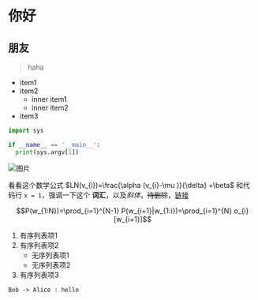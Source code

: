 # 你好
## 朋友
>haha
>
- item1
- item2
  - inner item1
  - inner item2
- item3

```python
import sys

if __name__ == '__main__':
  print(sys.argv[1])
```

![图片](https://www.allthingsdistributed.com/images/reinvent2012.jpg)

看看这个数学公式 $LN(v_{i})=\frac{\alpha (v_{i}-\mu )}{\delta} +\beta$ 和代码行 `x = 1`，强调一下这个 **词汇**，以及*斜体*，~~待删除~~，[链接](https://note.pdd.net/doc/852312045147635712)

$$P(w_{1:N})=\prod_{i=1}^{N-1} P(w_{i+1}|w_{1:i})=\prod_{i=1}^{N} o_{i}[w_{i+1}]$$

1. 有序列表项1
2. 有序列表项2
   - 无序列表项1
   - 无序列表项2
3. 有序列表项3

```plantuml-svg
Bob -> Alice : hello
```